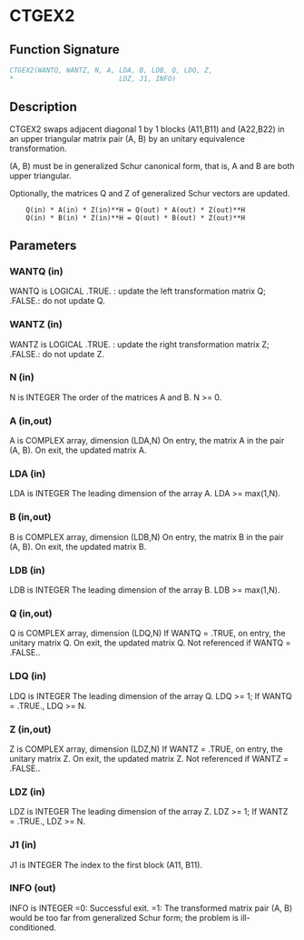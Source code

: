 # CTGEX2

## Function Signature

```fortran
CTGEX2(WANTQ, WANTZ, N, A, LDA, B, LDB, Q, LDQ, Z,
*                          LDZ, J1, INFO)
```

## Description


 CTGEX2 swaps adjacent diagonal 1 by 1 blocks (A11,B11) and (A22,B22)
 in an upper triangular matrix pair (A, B) by an unitary equivalence
 transformation.

 (A, B) must be in generalized Schur canonical form, that is, A and
 B are both upper triangular.

 Optionally, the matrices Q and Z of generalized Schur vectors are
 updated.

        Q(in) * A(in) * Z(in)**H = Q(out) * A(out) * Z(out)**H
        Q(in) * B(in) * Z(in)**H = Q(out) * B(out) * Z(out)**H


## Parameters

### WANTQ (in)

WANTQ is LOGICAL .TRUE. : update the left transformation matrix Q; .FALSE.: do not update Q.

### WANTZ (in)

WANTZ is LOGICAL .TRUE. : update the right transformation matrix Z; .FALSE.: do not update Z.

### N (in)

N is INTEGER The order of the matrices A and B. N >= 0.

### A (in,out)

A is COMPLEX array, dimension (LDA,N) On entry, the matrix A in the pair (A, B). On exit, the updated matrix A.

### LDA (in)

LDA is INTEGER The leading dimension of the array A. LDA >= max(1,N).

### B (in,out)

B is COMPLEX array, dimension (LDB,N) On entry, the matrix B in the pair (A, B). On exit, the updated matrix B.

### LDB (in)

LDB is INTEGER The leading dimension of the array B. LDB >= max(1,N).

### Q (in,out)

Q is COMPLEX array, dimension (LDQ,N) If WANTQ = .TRUE, on entry, the unitary matrix Q. On exit, the updated matrix Q. Not referenced if WANTQ = .FALSE..

### LDQ (in)

LDQ is INTEGER The leading dimension of the array Q. LDQ >= 1; If WANTQ = .TRUE., LDQ >= N.

### Z (in,out)

Z is COMPLEX array, dimension (LDZ,N) If WANTZ = .TRUE, on entry, the unitary matrix Z. On exit, the updated matrix Z. Not referenced if WANTZ = .FALSE..

### LDZ (in)

LDZ is INTEGER The leading dimension of the array Z. LDZ >= 1; If WANTZ = .TRUE., LDZ >= N.

### J1 (in)

J1 is INTEGER The index to the first block (A11, B11).

### INFO (out)

INFO is INTEGER =0: Successful exit. =1: The transformed matrix pair (A, B) would be too far from generalized Schur form; the problem is ill- conditioned.

